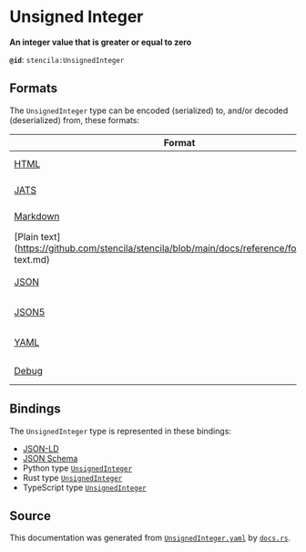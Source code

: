 # Unsigned Integer

**An integer value that is greater or equal to zero**

**`@id`**: `stencila:UnsignedInteger`

## Formats

The `UnsignedInteger` type can be encoded (serialized) to, and/or decoded (deserialized) from, these formats:

| Format                                                                                            | Encoding      | Decoding     | Status                 | Notes |
| ------------------------------------------------------------------------------------------------- | ------------- | ------------ | ---------------------- | ----- |
| [HTML](https://github.com/stencila/stencila/blob/main/docs/reference/formats/HTML.md)             | 🔷 Low loss    |              | 🚧 Under development    |       |
| [JATS](https://github.com/stencila/stencila/blob/main/docs/reference/formats/JATS.md)             | 🔷 Low loss    |              | 🚧 Under development    |       |
| [Markdown](https://github.com/stencila/stencila/blob/main/docs/reference/formats/Markdown.md)     | 🔷 Low loss    |              | 🚧 Under development    |       |
| [Plain text](https://github.com/stencila/stencila/blob/main/docs/reference/formats/Plain text.md) | 🔷 Low loss    |              | 🟥 Alpha                |       |
| [JSON](https://github.com/stencila/stencila/blob/main/docs/reference/formats/JSON.md)             | 🟢 No loss     | 🟢 No loss    | 🟢 Stable               |       |
| [JSON5](https://github.com/stencila/stencila/blob/main/docs/reference/formats/JSON5.md)           | 🟢 No loss     | 🟢 No loss    | 🟢 Stable               |       |
| [YAML](https://github.com/stencila/stencila/blob/main/docs/reference/formats/YAML.md)             | 🟢 No loss     | 🟢 No loss    | 🟢 Stable               |       |
| [Debug](https://github.com/stencila/stencila/blob/main/docs/reference/formats/Debug.md)           | 🔷 Low loss    |              | 🟢 Stable               |       |

## Bindings

The `UnsignedInteger` type is represented in these bindings:

- [JSON-LD](https://stencila.dev/UnsignedInteger.jsonld)
- [JSON Schema](https://stencila.dev/UnsignedInteger.schema.json)
- Python type [`UnsignedInteger`](https://github.com/stencila/stencila/blob/main/python/stencila/types/unsigned_integer.py)
- Rust type [`UnsignedInteger`](https://github.com/stencila/stencila/blob/main/rust/schema/src/types/unsigned_integer.rs)
- TypeScript type [`UnsignedInteger`](https://github.com/stencila/stencila/blob/main/typescript/src/types/UnsignedInteger.ts)

## Source

This documentation was generated from [`UnsignedInteger.yaml`](https://github.com/stencila/stencila/blob/main/schema/UnsignedInteger.yaml) by [`docs.rs`](https://github.com/stencila/stencila/blob/main/rust/schema-gen/src/docs.rs).